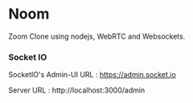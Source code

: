 # Noom

Zoom Clone using nodejs, WebRTC and Websockets.


### Socket IO
SocketIO's Admin-UI URL : https://admin.socket.io

Server URL : http://localhost:3000/admin